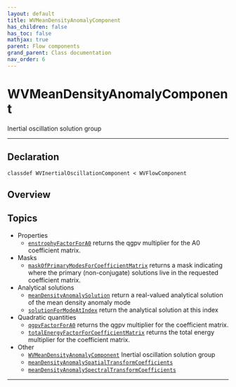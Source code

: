 ```yaml
---
layout: default
title: WVMeanDensityAnomalyComponent
has_children: false
has_toc: false
mathjax: true
parent: Flow components
grand_parent: Class documentation
nav_order: 6
---
```


#  WVMeanDensityAnomalyComponent

Inertial oscillation solution group


---

## Declaration

<div class="language-matlab highlighter-rouge"><div class="highlight"><pre class="highlight"><code>classdef WVInertialOscillationComponent < WVFlowComponent</code></pre></div></div>

## Overview
 
  


## Topics
+ Properties
  + [`enstrophyFactorForA0`](/classes/flow-components/wvmeandensityanomalycomponent/enstrophyfactorfora0.html) returns the qgpv multiplier for the A0 coefficient matrix.
+ Masks
  + [`maskOfPrimaryModesForCoefficientMatrix`](/classes/flow-components/wvmeandensityanomalycomponent/maskofprimarymodesforcoefficientmatrix.html) returns a mask indicating where the primary (non-conjugate) solutions live in the requested coefficient matrix.
+ Analytical solutions
  + [`meanDensityAnomalySolution`](/classes/flow-components/wvmeandensityanomalycomponent/meandensityanomalysolution.html) return a real-valued analytical solution of the mean density anomaly mode
  + [`solutionForModeAtIndex`](/classes/flow-components/wvmeandensityanomalycomponent/solutionformodeatindex.html) return the analytical solution at this index
+ Quadratic quantities
  + [`qgpvFactorForA0`](/classes/flow-components/wvmeandensityanomalycomponent/qgpvfactorfora0.html) returns the qgpv multiplier for the coefficient matrix.
  + [`totalEnergyFactorForCoefficientMatrix`](/classes/flow-components/wvmeandensityanomalycomponent/totalenergyfactorforcoefficientmatrix.html) returns the total energy multiplier for the coefficient matrix.
+ Other
  + [`WVMeanDensityAnomalyComponent`](/classes/flow-components/wvmeandensityanomalycomponent/wvmeandensityanomalycomponent.html) Inertial oscillation solution group
  + [`meanDensityAnomalySpatialTransformCoefficients`](/classes/flow-components/wvmeandensityanomalycomponent/meandensityanomalyspatialtransformcoefficients.html) 
  + [`meanDensityAnomalySpectralTransformCoefficients`](/classes/flow-components/wvmeandensityanomalycomponent/meandensityanomalyspectraltransformcoefficients.html) 


---
